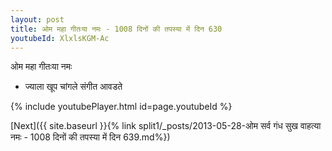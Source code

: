 ```yaml
---
layout: post
title: ओम महा गीतःया नमः - 1008 दिनों की तपस्या में दिन 630
youtubeId: XlxlsKGM-Ac
---
```

 
 
 ओम महा गीतःया नमः  
 
 -  ज्याला खूप चांगले संगीत आवडते 
 
  
 
  
 
 
 
 
 
 


{% include youtubePlayer.html id=page.youtubeId %}
 
[Next]({{ site.baseurl }}{% link  split1/_posts/2013-05-28-ओम सर्व गंध सुख वाहत्या नमः - 1008 दिनों की तपस्या में दिन 639.md%})
 
